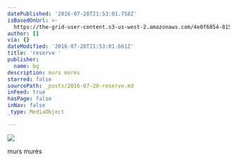 ```yaml
---
datePublished: '2016-07-28T21:53:01.758Z'
isBasedOnUrl: >-
  https://the-grid-user-content.s3-us-west-2.amazonaws.com/4e0f6854-8153-41f5-91c4-57f1c3141dba.jpg
author: []
via: {}
dateModified: '2016-07-28T21:53:01.661Z'
title: 'reserve '
publisher:
  name: bg
description: murs murés
starred: false
sourcePath: _posts/2016-07-28-reserve.md
inFeed: true
hasPage: false
inNav: false
_type: MediaObject

---
```

![](https://the-grid-user-content.s3-us-west-2.amazonaws.com/4e0f6854-8153-41f5-91c4-57f1c3141dba.jpg)

murs murés